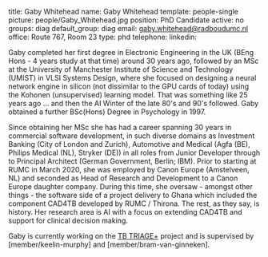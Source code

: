 title: Gaby Whitehead
name: Gaby Whitehead
template: people-single
picture: people/Gaby_Whitehead.jpg
position: PhD Candidate
active: no
groups: diag
default_group: diag
email: gaby.whitehead@radboudumc.nl
office: Route 767, Room 23
type: phd
telephone:
linkedin:

Gaby completed her first degree in Electronic Engineering in the UK (BEng Hons - 4 years study at that time) around 30 years ago, followed by an MSc at the University of Manchester Institute of Science and Technology (UMIST) in VLSI Systems Design, where she focused on designing a neural network engine in silicon (not dissimilar to the GPU cards of today) using the Kohonen (unsupervised) learning model. That was something like 25 years ago ... and then the AI Winter of the late 80's and 90's followed. Gaby obtained a further BSc(Hons) Degree in Psychology in 1997.

Since obtaining her MSc she has had a career spanning 30 years in commercial software development, in such diverse domains as Investment Banking (City of London and Zurich), Automotive and Medical (Agfa (BE), Philips Medical (NL), Stryker (DE)) in all roles from Junior Developer through to Principal Architect (German Government, Berlin; IBM). Prior to starting at RUMC in March 2020, she was employed by Canon Europe (Amstelveen, NL) and seconded as Head of Research and Development to a Canon Europe daughter company. During this time, she oversaw - amongst other things - the software side of a project delivery to Ghana which included the component CAD4TB developed by RUMC / Thirona. The rest, as they say, is history. Her research area is AI with a focus on extending CAD4TB and support for clinical decision making.

Gaby is currently working on the [TB TRIAGE+]( https://tbtriage.com/) project and is supervised by [member/keelin-murphy] and [member/bram-van-ginneken].
